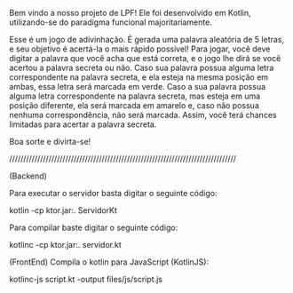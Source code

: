 Bem vindo a nosso projeto de LPF! Ele foi desenvolvido em Kotlin, utilizando-se do paradigma funcional majoritariamente.

Esse é um jogo de adivinhação. É gerada uma palavra aleatória de 5 letras, e seu objetivo é acertá-la o mais rápido possível!
Para jogar, você deve digitar a palavra que você acha que está correta, e o jogo lhe dirá se você acertou a palavra secreta ou não. 
Caso sua palavra possua alguma letra correspondente na palavra secreta, e ela esteja na mesma posição em ambas, essa letra 
será marcada em verde. Caso a sua palavra possua alguma letra correspondente na palavra secreta, mas esteja em uma posição diferente, ela
será marcada em amarelo e, caso não possua nenhuma correspondência, não será marcada. Assim, você terá chances limitadas para acertar a palavra secreta.

Boa sorte e divirta-se!


/////////////////////////////////////////////////////////////////////////////////


(Backend)

Para executar o servidor basta digitar o seguinte código:

kotlin -cp ktor.jar:. ServidorKt

Para compilar baste digitar o seguinte código:

kotlinc -cp ktor.jar:. servidor.kt

(FrontEnd)
Compila o kotlin para JavaScript (KotlinJS):

kotlinc-js script.kt -output files/js/script.js
